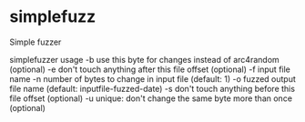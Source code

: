 # simplefuzz

Simple fuzzer

simplefuzzer usage
    -b          use this byte for changes instead of arc4random (optional)
    -e          don't touch anything after this file offset (optional)
    -f          input file name
    -n          number of bytes to change in input file (default: 1)
    -o          fuzzed output file name (default: inputfile-fuzzed-date)
    -s          don't touch anything before this file offset (optional)
    -u          unique: don't change the same byte more than once (optional)
